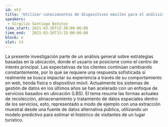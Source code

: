 ```yaml
---
id: et3
title: "Utilizar conocimientos de dispositivos móviles para el análisis del comportamiento espacio temporal de visitantes en una región"
speakers:
 - Virgilio Santiago Benitez
time_start: 2021-03-26T12:30:00-06:00
time_end:   2021-03-26T13:15:00-06:00
block: e
slot: t3
---
```


La presente investigación parte de un análisis general sobre estrategias basadas en la ubicación, donde el usuario se posicione como el centro de interés principal. Las expectativas de los clientes continúan cambiando constantemente, por lo que se requiere una respuesta sofisticada si realmente se busca impactar su experiencia a través de su comportamiento en web, tienda física o dispositivo móvil. Actualmente los sistemas de gestión de datos en los últimos años se han acelerado con un enfoque de servicios basados en ubicación (LBS). El tema resume las formas actuales de recolección, almacenamiento y tratamiento de datos espaciales dentro de los servicios, esto, representado a modo de ejemplo con una extracción muestral desde una fuente de datos alternativa pública, utilizando un modelo predictivo para estimar el histórico de visitantes de un lugar turístico.